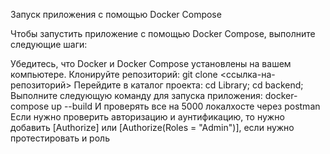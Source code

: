 Запуск приложения с помощью Docker Compose

Чтобы запустить приложение с помощью Docker Compose, выполните следующие шаги:

Убедитесь, что Docker и Docker Compose установлены на вашем компьютере.
Клонируйте репозиторий: git clone <ссылка-на-репозиторий>
Перейдите в каталог проекта: cd Library; cd backend;
Выполните следующую команду для запуска приложения: docker-compose up --build 
И проверять все на 5000 локалхосте через postman
Если нужно проверить авторизацию и аунтификацию, то нужно добавить [Authorize] или [Authorize(Roles = "Admin")], если нужно протестировать и роль 



